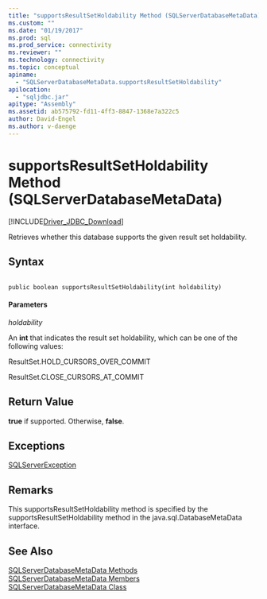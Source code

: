```yaml
---
title: "supportsResultSetHoldability Method (SQLServerDatabaseMetaData) | Microsoft Docs"
ms.custom: ""
ms.date: "01/19/2017"
ms.prod: sql
ms.prod_service: connectivity
ms.reviewer: ""
ms.technology: connectivity
ms.topic: conceptual
apiname: 
  - "SQLServerDatabaseMetaData.supportsResultSetHoldability"
apilocation: 
  - "sqljdbc.jar"
apitype: "Assembly"
ms.assetid: ab575792-fd11-4ff3-8847-1368e7a322c5
author: David-Engel
ms.author: v-daenge
---
```

# supportsResultSetHoldability Method (SQLServerDatabaseMetaData)
[!INCLUDE[Driver_JDBC_Download](../../../includes/driver_jdbc_download.md)]

  Retrieves whether this database supports the given result set holdability.  
  
## Syntax  
  
```  
  
public boolean supportsResultSetHoldability(int holdability)  
```  
  
#### Parameters  
 *holdability*  
  
 An **int** that indicates the result set holdability, which can be one of the following values:  
  
 ResultSet.HOLD_CURSORS_OVER_COMMIT  
  
 ResultSet.CLOSE_CURSORS_AT_COMMIT  
  
## Return Value  
 **true** if supported. Otherwise, **false**.  
  
## Exceptions  
 [SQLServerException](../../../connect/jdbc/reference/sqlserverexception-class.md)  
  
## Remarks  
 This supportsResultSetHoldability method is specified by the supportsResultSetHoldability method in the java.sql.DatabaseMetaData interface.  
  
## See Also  
 [SQLServerDatabaseMetaData Methods](../../../connect/jdbc/reference/sqlserverdatabasemetadata-methods.md)   
 [SQLServerDatabaseMetaData Members](../../../connect/jdbc/reference/sqlserverdatabasemetadata-members.md)   
 [SQLServerDatabaseMetaData Class](../../../connect/jdbc/reference/sqlserverdatabasemetadata-class.md)  
  
  
